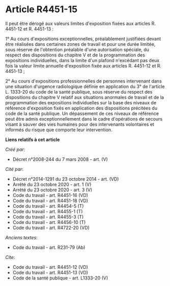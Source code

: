 # Article R4451-15

Il peut être dérogé aux valeurs limites d'exposition fixées aux articles R. 4451-12 et R. 4451-13 : 

1° Au cours d'expositions exceptionnelles, préalablement justifiées devant être réalisées dans certaines zones de travail et
pour une durée limitée, sous réserve de l'obtention préalable d'une autorisation spéciale, du respect des dispositions du
chapitre V et de la programmation des expositions individuelles, dans la limite d'un plafond n'excédant pas deux fois la
valeur limite annuelle d'exposition fixée aux articles R. 4451-12 et R. 4451-13 ; 

2° Au cours d'expositions professionnelles de personnes intervenant dans une situation d'urgence radiologique définie en
application du 3° de l'article L. 1333-20 du code de la santé publique, sous réserve du respect des dispositions du chapitre
V relatif aux situations anormales de travail et de la programmation des expositions individuelles sur la base des niveaux de
référence d'exposition fixés en application des dispositions précitées du code de la santé publique. Un dépassement de ces
niveaux de référence peut être admis exceptionnellement dans le cadre d'opérations de secours visant à sauver des vies
humaines pour des intervenants volontaires et informés du risque que comporte leur intervention.

**Liens relatifs à cet article**

_Créé par_:

  - Décret n°2008-244 du 7 mars 2008 - art. (V)

_Cité par_:

  - Décret n°2014-1291 du 23 octobre 2014 - art. (VD)
  - Arrêté du 23 octobre 2020 - art. 1 (V)
  - Arrêté du 23 octobre 2020 - art. 3 (V)
  - Code du travail - art. R4451-16 (VD)
  - Code du travail - art. R4451-18 (VD)
  - Code du travail - art. R4454-5 (T)
  - Code du travail - art. R4455-1 (T)
  - Code du travail - art. R4455-3 (T)
  - Code du travail - art. R4456-10 (T)
  - Code du travail - art. R4722-20 (VD)

_Anciens textes_:

  - Code du travail - art. R231-79 (Ab)

_Cite_:

  - Code du travail - art. R4451-12 (VD)
  - Code du travail - art. R4451-13 (VD)
  - Code de la santé publique - art. L1333-20 (V)
